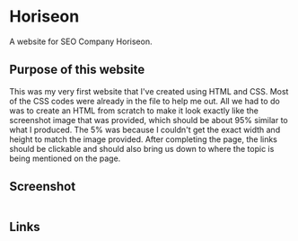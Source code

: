# Horiseon

A website for SEO Company Horiseon.

## Purpose of this website

This was my very first website that I've created using HTML and CSS. Most of the CSS codes were already in the file to help me out. All we had to do was to create an HTML from scratch to make it look exactly like the screenshot image that was provided, which should be about 95% similar to what I produced. The 5% was because I couldn't get the exact width and height to match the image provided. After completing the page, the links should be clickable and should also bring us down to where the topic is being mentioned on the page.

## Screenshot

![]()

## Links



